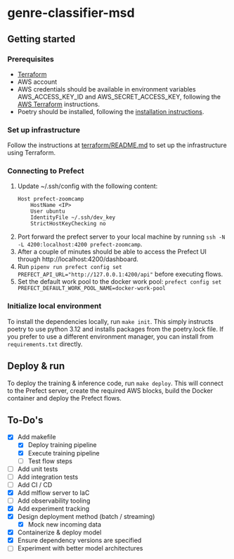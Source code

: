 # genre-classifier-msd

## Getting started

### Prerequisites

* [Terraform](https://developer.hashicorp.com/terraform/tutorials/aws-get-started/install-cli)
* AWS account
* AWS credentials should be available in environment variables AWS_ACCESS_KEY_ID and AWS_SECRET_ACCESS_KEY, following the [AWS Terraform](https://developer.hashicorp.com/terraform/tutorials/aws-get-started/aws-build) instructions.
* Poetry should be installed, following the [installation instructions](https://python-poetry.org/docs/#installation).

### Set up infrastructure

Follow the instructions at [terraform/README.md](terraform/README.md) to set up the infrastructure using Terraform.

### Connecting to Prefect

1. Update ~/.ssh/config with the following content:
    ```ssh-config
    Host prefect-zoomcamp
        HostName <IP>
        User ubuntu
        IdentityFile ~/.ssh/dev_key
        StrictHostKeyChecking no
    ```
2. Port forward the prefect server to your local machine by running `ssh -N -L 4200:localhost:4200 prefect-zoomcamp`.
3. After a couple of minutes should be able to access the Prefect UI through http://localhost:4200/dashboard.
4. Run `pipenv run prefect config set PREFECT_API_URL="http://127.0.0.1:4200/api"` before executing flows.
5. Set the default work pool to the docker work pool: `prefect config set PREFECT_DEFAULT_WORK_POOL_NAME=docker-work-pool`

### Initialize local environment

To install the dependencies locally, run `make init`. This simply instructs poetry to use python 3.12 and installs packages from the poetry.lock file.
If you prefer to use a different environment manager, you can install from `requirements.txt` directly.

## Deploy & run

To deploy the training & inference code, run `make deploy`. This will connect to the Prefect server, create the required AWS blocks, build the Docker container and deploy the Prefect flows.

## To-Do's

* [x] Add makefile
    * [x] Deploy training pipeline
    * [x] Execute training pipeline
    * [ ] Test flow steps
* [ ] Add unit tests
* [ ] Add integration tests
* [ ] Add CI / CD
* [x] Add mlflow server to IaC
* [ ] Add observability tooling
* [x] Add experiment tracking
* [x] Design deployment method (batch / streaming)
    * [x] Mock new incoming data
* [x] Containerize & deploy model
* [x] Ensure dependency versions are specified
* [ ] Experiment with better model architectures
